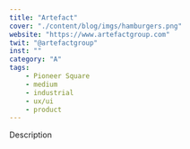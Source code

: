 ```yaml
---
title: "Artefact"
cover: "./content/blog/imgs/hamburgers.png"
website: "https://www.artefactgroup.com"
twit: "@artefactgroup"
inst: ""
category: "A"
tags:
    - Pioneer Square
    - medium
    - industrial
    - ux/ui
    - product
---
```


Description
